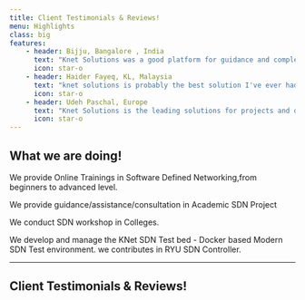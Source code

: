 ```yaml
---
title: Client Testimonials & Reviews!
menu: Highlights
class: big
features:
	- header: Bijju, Bangalore , India
	  text: "Knet Solutions was a good platform for guidance and completion of our project. Always got immediate response ,when doubts are being asked anytime.  The work gets completed before the deadline with their assistance, if we are seriously showing interest on the project. Knetsolutions gave a friendly environment while teaching about stuffs given by them to the project and also during clarifying the doubtsIt was an awesome journey with knetsolutions being a pillar support for completion of project and very thankful for assisting during the hardships of my project."
	  icon: star-o
	- header: Haider Fayeq, KL, Malaysia
	  text: "knet solutions is probably the best solution I've ever had in a topic of Software-Defined Networking. Although the content is very difficult for me when I read the books, the lecturer Mr. Suresh Kumar made it easy to understand. The lecturer clearly understands his subject, and made the content well suited for novice to advanced student."
	  icon: star-o
	- header: Udeh Paschal, Europe
	  text: "Knet Solutions is the leading solutions for projects and developments in Software Defined Networking (SDN). Deploying an SDN architecture in existing traditional network proves to be challenging but with knet solutions, implementation is swift and easy. During my design and implementation, I encountered several challenges in getting my desired result but with guidance and assistance from knet solutions, my project was a success. The tutorial videos are top notch and for every question I asked, I got immediate response. For anyone willing to delve into SDN, I strongly recommend knetsolutions"
	  icon: star-o
---
```


## What we are doing!

We provide Online Trainings in Software Defined Networking,from beginners to advanced level.

We provide  guidance/assistance/consultation in Academic SDN Project 

We conduct SDN workshop in Colleges. 

We develop and manage the KNet SDN Test bed - Docker based Modern SDN Test environment. we contributes in RYU SDN Controller. 
___

## Client Testimonials & Reviews!

